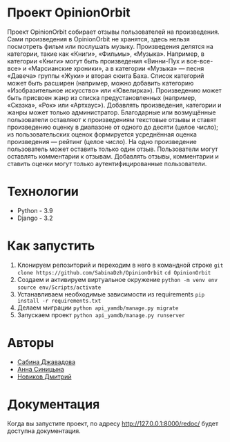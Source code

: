 # Проект OpinionOrbit
Проект OpinionOrbit собирает отзывы пользователей на произведения. Сами произведения в OpinionOrbit не хранятся, здесь нельзя посмотреть фильм или послушать музыку.
Произведения делятся на категории, такие как «Книги», «Фильмы», «Музыка». Например, в категории «Книги» могут быть произведения «Винни-Пух и все-все-все» и «Марсианские хроники», а в категории «Музыка» — песня «Давеча» группы «Жуки» и вторая сюита Баха. Список категорий может быть расширен (например, можно добавить категорию «Изобразительное искусство» или «Ювелирка»). 
Произведению может быть присвоен жанр из списка предустановленных (например, «Сказка», «Рок» или «Артхаус»). 
Добавлять произведения, категории и жанры может только администратор.
Благодарные или возмущённые пользователи оставляют к произведениям текстовые отзывы и ставят произведению оценку в диапазоне от одного до десяти (целое число); из пользовательских оценок формируется усреднённая оценка произведения — рейтинг (целое число). На одно произведение пользователь может оставить только один отзыв.
Пользователи могут оставлять комментарии к отзывам.
Добавлять отзывы, комментарии и ставить оценки могут только аутентифицированные пользователи.
# Технологии
* Python - 3.9
* Django - 3.2
# Как запустить
1. Клонируем репозиторий и переходим в него в командной строке
`git clone https://github.com/SabinaDzh/OpinionOrbit`
`cd OpinionOrbit`
2. Создаем и активируем виртуальное окружение
`python -m venv env`
`source env/Scripts/activate`
3. Устанавливаем необходимые зависимости из requirements
`pip install -r requirements.txt`
4. Делаем миграции
`python api_yamdb/manage.py migrate`
5. Запускаем проект
`python api_yamdb/manage.py runserver`
# Авторы
* [Сабина Джавадова](https://github.com/SabinaDzh)
* [Анна Синицына](https://github.com/asinitsyna111)
* [Новиков Дмитрий](https://github.com/dvokivon)
# Документация
Когда вы запустите проект, по адресу  http://127.0.0.1:8000/redoc/ будет доступна документация.
